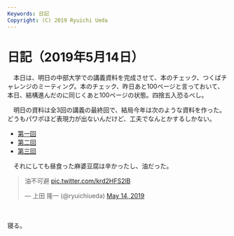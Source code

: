 ```yaml
---
Keywords: 日記
Copyright: (C) 2019 Ryuichi Ueda
---
```


# 日記（2019年5月14日）

　本日は、明日の中部大学での講義資料を完成させて、本のチェック、つくばチャレンジのミーティング。本のチェック、昨日あと100ページと言っておいて、本日、結構進んだのに同じくあと100ページの状態。四捨五入恐るべし。

　明日の資料は全3回の講義の最終回で、結局今年は次のような資料を作った。どうもパワポほど表現力が出ないんだけど、工夫でなんとかするしかない。

<ul>
<li><a href="https://ryuichiueda.github.io/LNPR_SLIDES/contents/20190424_chubu-u_robot_flontier1.html" target="_blank" rel="noopener noreferrer">第一回</a></li>
<li><a href="https://ryuichiueda.github.io/LNPR_SLIDES/contents/20190508_chubu-u_robot_flontier2.html" target="_blank" rel="noopener noreferrer">第二回</a></li>
<li><a href="https://ryuichiueda.github.io/LNPR_SLIDES/contents/20190515_chubu-u_robot_flontier3.html" target="_blank" rel="noopener noreferrer">第三回</a></li>
</ul>

　それにしても昼食った麻婆豆腐は辛かったし、油だった。

<blockquote class="twitter-tweet" data-partner="tweetdeck"><p lang="ja" dir="ltr">油不可避 <a href="https://t.co/krd2HFS2lB">pic.twitter.com/krd2HFS2lB</a></p>&mdash; 上田 隆一 (@ryuichiueda) <a href="https://twitter.com/ryuichiueda/status/1128137264649736192?ref_src=twsrc%5Etfw">May 14, 2019</a></blockquote>
<script async src="https://platform.twitter.com/widgets.js" charset="utf-8"></script>

　

寝る。
